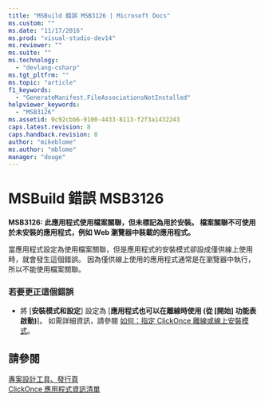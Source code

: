 ```yaml
---
title: "MSBuild 錯誤 MSB3126 | Microsoft Docs"
ms.custom: ""
ms.date: "11/17/2016"
ms.prod: "visual-studio-dev14"
ms.reviewer: ""
ms.suite: ""
ms.technology: 
  - "devlang-csharp"
ms.tgt_pltfrm: ""
ms.topic: "article"
f1_keywords: 
  - "GenerateManifest.FileAssociationsNotInstalled"
helpviewer_keywords: 
  - "MSB3126"
ms.assetid: 0c92cbb6-9100-4433-8113-f2f3a1432243
caps.latest.revision: 8
caps.handback.revision: 8
author: "mikeblome"
ms.author: "mblome"
manager: "douge"
---
```

# MSBuild 錯誤 MSB3126
**MSB3126: 此應用程式使用檔案關聯，但未標記為用於安裝。  檔案關聯不可使用於未安裝的應用程式，例如 Web 瀏覽器中裝載的應用程式。**  
  
 當應用程式設定為使用檔案關聯，但是應用程式的安裝模式卻設成僅供線上使用時，就會發生這個錯誤。  因為僅供線上使用的應用程式通常是在瀏覽器中執行，所以不能使用檔案關聯。  
  
### 若要更正這個錯誤  
  
-   將 \[**安裝模式和設定**\] 設定為 \[**應用程式也可以在離線時使用 \(從 \[開始\] 功能表啟動\)**\]。  如需詳細資訊，請參閱 [如何：指定 ClickOnce 離線或線上安裝模式](../deployment/how-to-specify-the-clickonce-offline-or-online-install-mode.md)。  
  
## 請參閱  
 [專案設計工具、發行頁](../ide/reference/publish-page-project-designer.md)   
 [ClickOnce 應用程式資訊清單](../deployment/clickonce-application-manifest.md)